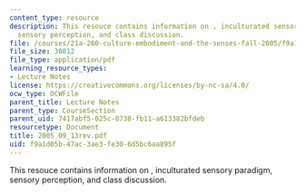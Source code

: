 ```yaml
---
content_type: resource
description: This resouce contains information on , inculturated sensory paradigm,
  sensory perception, and class discussion.
file: /courses/21a-260-culture-embodiment-and-the-senses-fall-2005/f9a1d05b47ac3ae3fe306d5bc6aa895f_2005_09_13rev.pdf
file_size: 30812
file_type: application/pdf
learning_resource_types:
- Lecture Notes
license: https://creativecommons.org/licenses/by-nc-sa/4.0/
ocw_type: OCWFile
parent_title: Lecture Notes
parent_type: CourseSection
parent_uid: 7417abf5-025c-0738-fb11-a613382bfdeb
resourcetype: Document
title: 2005_09_13rev.pdf
uid: f9a1d05b-47ac-3ae3-fe30-6d5bc6aa895f
---
```

This resouce contains information on , inculturated sensory paradigm, sensory perception, and class discussion.